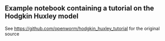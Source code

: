 
## Example notebook containing a tutorial on the Hodgkin Huxley model

See https://github.com/openworm/hodgkin_huxley_tutorial for the original source
